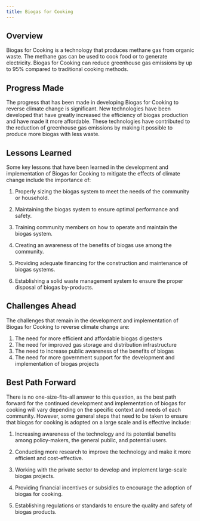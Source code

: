 ```yaml
---
title: Biogas for Cooking
---
```


## Overview

Biogas for Cooking is a technology that produces methane gas from organic waste. The methane gas can be used to cook food or to generate electricity. Biogas for Cooking can reduce greenhouse gas emissions by up to 95% compared to traditional cooking methods.

## Progress Made

The progress that has been made in developing Biogas for Cooking to reverse climate change is significant. New technologies have been developed that have greatly increased the efficiency of biogas production and have made it more affordable. These technologies have contributed to the reduction of greenhouse gas emissions by making it possible to produce more biogas with less waste.

## Lessons Learned

Some key lessons that have been learned in the development and implementation of Biogas for Cooking to mitigate the effects of climate change include the importance of:

1. Properly sizing the biogas system to meet the needs of the community or household.

2. Maintaining the biogas system to ensure optimal performance and safety.

3. Training community members on how to operate and maintain the biogas system.

4. Creating an awareness of the benefits of biogas use among the community.

5. Providing adequate financing for the construction and maintenance of biogas systems.

6. Establishing a solid waste management system to ensure the proper disposal of biogas by-products.

## Challenges Ahead

The challenges that remain in the development and implementation of Biogas for Cooking to reverse climate change are:

1. The need for more efficient and affordable biogas digesters
2. The need for improved gas storage and distribution infrastructure
3. The need to increase public awareness of the benefits of biogas
4. The need for more government support for the development and implementation of biogas projects

## Best Path Forward

There is no one-size-fits-all answer to this question, as the best path forward for the continued development and implementation of biogas for cooking will vary depending on the specific context and needs of each community. However, some general steps that need to be taken to ensure that biogas for cooking is adopted on a large scale and is effective include:

1. Increasing awareness of the technology and its potential benefits among policy-makers, the general public, and potential users.

2. Conducting more research to improve the technology and make it more efficient and cost-effective.

3. Working with the private sector to develop and implement large-scale biogas projects.

4. Providing financial incentives or subsidies to encourage the adoption of biogas for cooking.

5. Establishing regulations or standards to ensure the quality and safety of biogas products.
